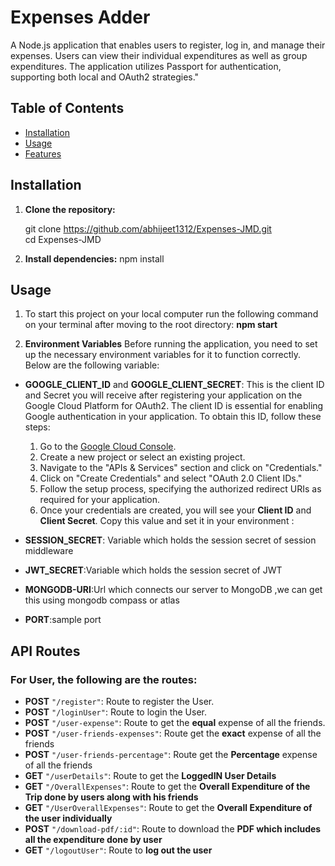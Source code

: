 # Expenses Adder 
A Node.js application that enables users to register, log in, and manage their expenses. Users can view their individual expenditures as well as group expenditures. The application utilizes Passport for authentication, supporting both local and OAuth2 strategies."


## Table of Contents  

- [Installation](#installation)  
- [Usage](#usage)  
- [Features](#features)  


## Installation  

1. **Clone the repository:**  

  
   git clone https://github.com/abhijeet1312/Expenses-JMD.git  
   cd Expenses-JMD
2. **Install dependencies:**
     npm install

## Usage
 1. To start this project on your local computer run the following command on your terminal after moving to the root directory:
    **npm start**
 
   2. **Environment Variables**
Before running the application, you need to set up the necessary environment variables for it to function correctly. Below are the following  variable:

- **GOOGLE_CLIENT_ID** and  **GOOGLE_CLIENT_SECRET**: This is the client ID and Secret you will receive after registering your application on the Google Cloud Platform for OAuth2. The client ID is essential for enabling Google authentication in your application. To obtain this ID, follow these steps:  

  1. Go to the [Google Cloud Console](https://console.cloud.google.com/).  
  2. Create a new project or select an existing project.  
  3. Navigate to the "APIs & Services" section and click on "Credentials."  
  4. Click on "Create Credentials" and select "OAuth 2.0 Client IDs."  
  5. Follow the setup process, specifying the authorized redirect URIs as required for your application.  
  6. Once your credentials are created, you will see your **Client ID** and **Client Secret**. Copy this value and set it in your 
     environment :
- **SESSION_SECRET**: Variable which holds the session secret of session middleware
- **JWT_SECRET**:Variable which holds the session secret of JWT
- **MONGODB-URI**:Url which connects our server to MongoDB ,we can get this using mongodb compass or atlas
- **PORT**:sample port
## API Routes  

### For **User**, the following are the routes:  
- **POST** `"/register"`: Route to register the User.  
- **POST** `"/loginUser"`: Route to login the User.  
- **POST** `"/user-expense"`: Route to get the **equal** expense of all the friends.  
- **POST** `"/user-friends-expenses"`: Route get the **exact** expense of all the friends
- **POST** `"/user-friends-percentage"`: Route get the **Percentage** expense of all the friends
- **GET** `"/userDetails"`: Route to get the **LoggedIN User Details**
- **GET** `"/OverallExpenses"`: Route to get the **Overall Expenditure of the Trip done by users along with his friends** 
- **GET** `"/UserOverallExpenses"`: Route to get the **Overall Expenditure of the user individually**
- **POST** `"/download-pdf/:id"`: Route to download the **PDF which includes all the expenditure done by user**
- **GET** `"/logoutUser"`: Route to  **log out the user**

    
   
